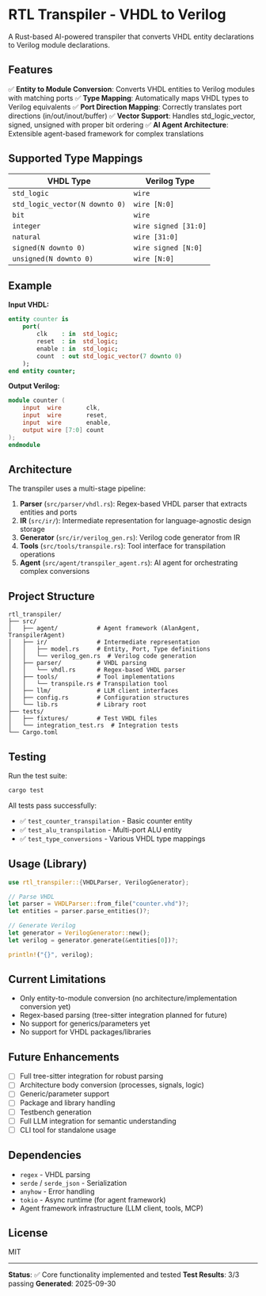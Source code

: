 # RTL Transpiler - VHDL to Verilog

A Rust-based AI-powered transpiler that converts VHDL entity declarations to Verilog module declarations.

## Features

✅ **Entity to Module Conversion**: Converts VHDL entities to Verilog modules with matching ports
✅ **Type Mapping**: Automatically maps VHDL types to Verilog equivalents
✅ **Port Direction Mapping**: Correctly translates port directions (in/out/inout/buffer)
✅ **Vector Support**: Handles std_logic_vector, signed, unsigned with proper bit ordering
✅ **AI Agent Architecture**: Extensible agent-based framework for complex translations

## Supported Type Mappings

| VHDL Type | Verilog Type |
|-----------|--------------|
| `std_logic` | `wire` |
| `std_logic_vector(N downto 0)` | `wire [N:0]` |
| `bit` | `wire` |
| `integer` | `wire signed [31:0]` |
| `natural` | `wire [31:0]` |
| `signed(N downto 0)` | `wire signed [N:0]` |
| `unsigned(N downto 0)` | `wire [N:0]` |

## Example

**Input VHDL:**
```vhdl
entity counter is
    port(
        clk    : in  std_logic;
        reset  : in  std_logic;
        enable : in  std_logic;
        count  : out std_logic_vector(7 downto 0)
    );
end entity counter;
```

**Output Verilog:**
```verilog
module counter (
    input  wire       clk,
    input  wire       reset,
    input  wire       enable,
    output wire [7:0] count
);
endmodule
```

## Architecture

The transpiler uses a multi-stage pipeline:

1. **Parser** (`src/parser/vhdl.rs`): Regex-based VHDL parser that extracts entities and ports
2. **IR** (`src/ir/`): Intermediate representation for language-agnostic design storage
3. **Generator** (`src/ir/verilog_gen.rs`): Verilog code generator from IR
4. **Tools** (`src/tools/transpile.rs`): Tool interface for transpilation operations
5. **Agent** (`src/agent/transpiler_agent.rs`): AI agent for orchestrating complex conversions

## Project Structure

```
rtl_transpiler/
├── src/
│   ├── agent/           # Agent framework (AlanAgent, TranspilerAgent)
│   ├── ir/              # Intermediate representation
│   │   ├── model.rs     # Entity, Port, Type definitions
│   │   └── verilog_gen.rs  # Verilog code generation
│   ├── parser/          # VHDL parsing
│   │   └── vhdl.rs      # Regex-based VHDL parser
│   ├── tools/           # Tool implementations
│   │   └── transpile.rs # Transpilation tool
│   ├── llm/             # LLM client interfaces
│   ├── config.rs        # Configuration structures
│   └── lib.rs           # Library root
├── tests/
│   ├── fixtures/        # Test VHDL files
│   └── integration_test.rs  # Integration tests
└── Cargo.toml
```

## Testing

Run the test suite:

```bash
cargo test
```

All tests pass successfully:
- ✅ `test_counter_transpilation` - Basic counter entity
- ✅ `test_alu_transpilation` - Multi-port ALU entity
- ✅ `test_type_conversions` - Various VHDL type mappings

## Usage (Library)

```rust
use rtl_transpiler::{VHDLParser, VerilogGenerator};

// Parse VHDL
let parser = VHDLParser::from_file("counter.vhd")?;
let entities = parser.parse_entities()?;

// Generate Verilog
let generator = VerilogGenerator::new();
let verilog = generator.generate(&entities[0])?;

println!("{}", verilog);
```

## Current Limitations

- Only entity-to-module conversion (no architecture/implementation conversion yet)
- Regex-based parsing (tree-sitter integration planned for future)
- No support for generics/parameters yet
- No support for VHDL packages/libraries

## Future Enhancements

- [ ] Full tree-sitter integration for robust parsing
- [ ] Architecture body conversion (processes, signals, logic)
- [ ] Generic/parameter support
- [ ] Package and library handling
- [ ] Testbench generation
- [ ] Full LLM integration for semantic understanding
- [ ] CLI tool for standalone usage

## Dependencies

- `regex` - VHDL parsing
- `serde` / `serde_json` - Serialization
- `anyhow` - Error handling
- `tokio` - Async runtime (for agent framework)
- Agent framework infrastructure (LLM client, tools, MCP)

## License

MIT

---

**Status**: ✅ Core functionality implemented and tested
**Test Results**: 3/3 passing
**Generated**: 2025-09-30

